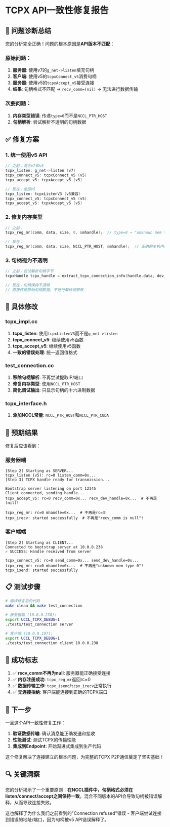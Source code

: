 # TCPX API一致性修复报告

## 🎯 问题诊断总结

您的分析完全正确！问题的根本原因是**API版本不匹配**：

### 原始问题：
1. **服务器**: 使用v7的`g_net->listen`填充句柄
2. **客户端**: 使用v5的`tcpxConnect_v5`消费句柄  
3. **服务器**: 使用v5的`tcpxAccept_v5`接受连接
4. **结果**: 句柄格式不匹配 → `recv_comm=(nil)` → 无法进行数据传输

### 次要问题：
1. **内存类型错误**: 传递`type=0`而不是`NCCL_PTR_HOST`
2. **句柄解析**: 尝试解析不透明的句柄数据

## ✅ 修复方案

### 1. 统一使用v5 API
```cpp
// 之前：混合v7和v5
tcpx_listen: g_net->listen (v7)
tcpx_connect_v5: tcpxConnect_v5 (v5) 
tcpx_accept_v5: tcpxAccept_v5 (v5)

// 现在：全部v5
tcpx_listen: tcpxListenV3 (v5兼容)
tcpx_connect_v5: tcpxConnect_v5 (v5)
tcpx_accept_v5: tcpxAccept_v5 (v5)
```

### 2. 修复内存类型
```cpp
// 之前：
tcpx_reg_mr(comm, data, size, 0, &mhandle);  // type=0 → "unknown mem type"

// 现在：
tcpx_reg_mr(comm, data, size, NCCL_PTR_HOST, &mhandle);  // 正确的主机内存类型
```

### 3. 句柄视为不透明
```cpp
// 之前：尝试解析句柄字节
tcpxHandle tcpx_handle = extract_tcpx_connection_info(handle.data, dev_id);

// 现在：句柄保持不透明
// 直接传递原始句柄数据，不进行解析或修改
```

## 🔧 具体修改

### tcpx_impl.cc
1. **tcpx_listen**: 使用`tcpxListenV3`而不是`g_net->listen`
2. **tcpx_connect_v5**: 继续使用v5函数
3. **tcpx_accept_v5**: 继续使用v5函数
4. **一致的错误处理**: 统一返回值格式

### test_connection.cc
1. **移除句柄解析**: 不再尝试提取IP/端口
2. **修复内存类型**: 使用`NCCL_PTR_HOST`
3. **简化调试输出**: 只显示句柄的十六进制数据

### tcpx_interface.h
1. **添加NCCL常量**: `NCCL_PTR_HOST`和`NCCL_PTR_CUDA`

## 🚀 预期结果

修复后应该看到：

### 服务器端
```
[Step 2] Starting as SERVER...
tcpx_listen (v5): rc=0 listen_comm=0x...
[Step 3] TCPX handle ready for transmission...

Bootstrap server listening on port 12345
Client connected, sending handle...
tcpx_accept_v5: rc=0 recv_comm=0x... recv_dev_handle=0x...  # 不再是(nil)!

tcpx_reg_mr: rc=0 mhandle=0x...  # 不再是rc=3!
tcpx_irecv: started successfully  # 不再是"recv_comm is null"!
```

### 客户端端
```
[Step 2] Starting as CLIENT...
Connected to bootstrap server at 10.0.0.238
✓ SUCCESS: Handle received from server

tcpx_connect_v5: rc=0 send_comm=0x... send_dev_handle=0x...
tcpx_reg_mr: rc=0 mhandle=0x...  # 不再是"unknown mem type 0"!
tcpx_isend: started successfully
```

## 📋 测试步骤

```bash
# 编译修复后的代码
make clean && make test_connection

# 服务器端 (10.0.0.238):
export UCCL_TCPX_DEBUG=1
./tests/test_connection server

# 客户端 (10.0.0.107):
export UCCL_TCPX_DEBUG=1
./tests/test_connection client 10.0.0.238
```

## 🎯 成功标志

1. ✅ **recv_comm不再为null**: 服务器能正确接受连接
2. ✅ **内存注册成功**: `tcpx_reg_mr`返回rc=0
3. ✅ **数据传输工作**: `tcpx_isend`/`tcpx_irecv`正常执行
4. ✅ **无连接拒绝**: 客户端能连接到正确的TCPX端口

## 🔮 下一步

一旦这个API一致性修复工作：
1. **验证数据传输**: 确认消息能正确发送和接收
2. **性能测试**: 测试TCPX的传输性能
3. **集成到Endpoint**: 开始渐进式集成到生产代码

这个修复解决了连接建立的根本问题，为完整的TCPX P2P通信奠定了坚实基础！

## 🔍 关键洞察

您的分析揭示了一个重要原则：**在NCCL插件中，句柄格式必须在listen/connect/accept之间保持一致**。混合不同版本的API会导致句柄被错误解释，从而导致连接失败。

这也解释了为什么我们之前看到的"Connection refused"错误 - 客户端尝试连接到错误的地址/端口，因为句柄被v5 API错误解释了。
